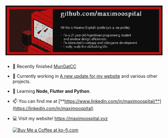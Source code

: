 # ![header](https://raw.githubusercontent.com/maximoospital/maximoospital/main/header.png) 

- 🧿 Recently finished [MunGatCC](https://github.com/maximoospital/MunGatCC)

- 🔭 Currently working in [A new update for my website](https://github.com/maximoospital/maximoospital.github.io) and various other projects.

- 🌱 Learning **Node, Flutter and Python**.

- 📫 You can find me at [**https://www.linkedin.com/in/maximoospital/**](https://linkedin.com/in/maximoospital)

- 💻 Visit my website! [https;//maximoospital.xyz](https://maximoospital.xyz)

  <a href="https://ko-fi.com/I2I3ZRJ0Q" target="_blank">
    <img src="https://storage.ko-fi.com/cdn/kofi5.png?v=3" alt="Buy Me a Coffee at ko-fi.com" height="36">
  </a>
